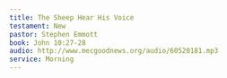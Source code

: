 ```yaml
---
title: The Sheep Hear His Voice
testament: New
pastor: Stephen Emmott
book: John 10:27-28
audio: http://www.mecgoodnews.org/audio/60520181.mp3
service: Morning
---
```


